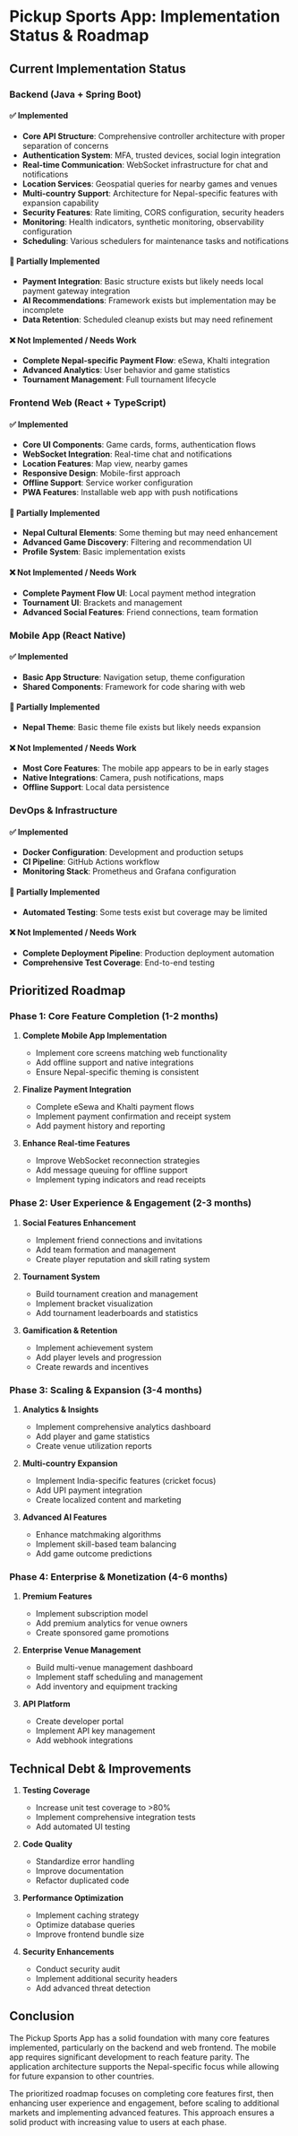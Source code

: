 # Pickup Sports App: Implementation Status & Roadmap

## Current Implementation Status

### Backend (Java + Spring Boot)

#### ✅ Implemented
- **Core API Structure**: Comprehensive controller architecture with proper separation of concerns
- **Authentication System**: MFA, trusted devices, social login integration
- **Real-time Communication**: WebSocket infrastructure for chat and notifications
- **Location Services**: Geospatial queries for nearby games and venues
- **Multi-country Support**: Architecture for Nepal-specific features with expansion capability
- **Security Features**: Rate limiting, CORS configuration, security headers
- **Monitoring**: Health indicators, synthetic monitoring, observability configuration
- **Scheduling**: Various schedulers for maintenance tasks and notifications

#### 🚧 Partially Implemented
- **Payment Integration**: Basic structure exists but likely needs local payment gateway integration
- **AI Recommendations**: Framework exists but implementation may be incomplete
- **Data Retention**: Scheduled cleanup exists but may need refinement

#### ❌ Not Implemented / Needs Work
- **Complete Nepal-specific Payment Flow**: eSewa, Khalti integration
- **Advanced Analytics**: User behavior and game statistics
- **Tournament Management**: Full tournament lifecycle

### Frontend Web (React + TypeScript)

#### ✅ Implemented
- **Core UI Components**: Game cards, forms, authentication flows
- **WebSocket Integration**: Real-time chat and notifications
- **Location Features**: Map view, nearby games
- **Responsive Design**: Mobile-first approach
- **Offline Support**: Service worker configuration
- **PWA Features**: Installable web app with push notifications

#### 🚧 Partially Implemented
- **Nepal Cultural Elements**: Some theming but may need enhancement
- **Advanced Game Discovery**: Filtering and recommendation UI
- **Profile System**: Basic implementation exists

#### ❌ Not Implemented / Needs Work
- **Complete Payment Flow UI**: Local payment method integration
- **Tournament UI**: Brackets and management
- **Advanced Social Features**: Friend connections, team formation

### Mobile App (React Native)

#### ✅ Implemented
- **Basic App Structure**: Navigation setup, theme configuration
- **Shared Components**: Framework for code sharing with web

#### 🚧 Partially Implemented
- **Nepal Theme**: Basic theme file exists but likely needs expansion

#### ❌ Not Implemented / Needs Work
- **Most Core Features**: The mobile app appears to be in early stages
- **Native Integrations**: Camera, push notifications, maps
- **Offline Support**: Local data persistence

### DevOps & Infrastructure

#### ✅ Implemented
- **Docker Configuration**: Development and production setups
- **CI Pipeline**: GitHub Actions workflow
- **Monitoring Stack**: Prometheus and Grafana configuration

#### 🚧 Partially Implemented
- **Automated Testing**: Some tests exist but coverage may be limited

#### ❌ Not Implemented / Needs Work
- **Complete Deployment Pipeline**: Production deployment automation
- **Comprehensive Test Coverage**: End-to-end testing

## Prioritized Roadmap

### Phase 1: Core Feature Completion (1-2 months)

1. **Complete Mobile App Implementation**
   - Implement core screens matching web functionality
   - Add offline support and native integrations
   - Ensure Nepal-specific theming is consistent

2. **Finalize Payment Integration**
   - Complete eSewa and Khalti payment flows
   - Implement payment confirmation and receipt system
   - Add payment history and reporting

3. **Enhance Real-time Features**
   - Improve WebSocket reconnection strategies
   - Add message queuing for offline support
   - Implement typing indicators and read receipts

### Phase 2: User Experience & Engagement (2-3 months)

1. **Social Features Enhancement**
   - Implement friend connections and invitations
   - Add team formation and management
   - Create player reputation and skill rating system

2. **Tournament System**
   - Build tournament creation and management
   - Implement bracket visualization
   - Add tournament leaderboards and statistics

3. **Gamification & Retention**
   - Implement achievement system
   - Add player levels and progression
   - Create rewards and incentives

### Phase 3: Scaling & Expansion (3-4 months)

1. **Analytics & Insights**
   - Implement comprehensive analytics dashboard
   - Add player and game statistics
   - Create venue utilization reports

2. **Multi-country Expansion**
   - Implement India-specific features (cricket focus)
   - Add UPI payment integration
   - Create localized content and marketing

3. **Advanced AI Features**
   - Enhance matchmaking algorithms
   - Implement skill-based team balancing
   - Add game outcome predictions

### Phase 4: Enterprise & Monetization (4-6 months)

1. **Premium Features**
   - Implement subscription model
   - Add premium analytics for venue owners
   - Create sponsored game promotions

2. **Enterprise Venue Management**
   - Build multi-venue management dashboard
   - Implement staff scheduling and management
   - Add inventory and equipment tracking

3. **API Platform**
   - Create developer portal
   - Implement API key management
   - Add webhook integrations

## Technical Debt & Improvements

1. **Testing Coverage**
   - Increase unit test coverage to >80%
   - Implement comprehensive integration tests
   - Add automated UI testing

2. **Code Quality**
   - Standardize error handling
   - Improve documentation
   - Refactor duplicated code

3. **Performance Optimization**
   - Implement caching strategy
   - Optimize database queries
   - Improve frontend bundle size

4. **Security Enhancements**
   - Conduct security audit
   - Implement additional security headers
   - Add advanced threat detection

## Conclusion

The Pickup Sports App has a solid foundation with many core features implemented, particularly on the backend and web frontend. The mobile app requires significant development to reach feature parity. The application architecture supports the Nepal-specific focus while allowing for future expansion to other countries.

The prioritized roadmap focuses on completing core features first, then enhancing user experience and engagement, before scaling to additional markets and implementing advanced features. This approach ensures a solid product with increasing value to users at each phase.